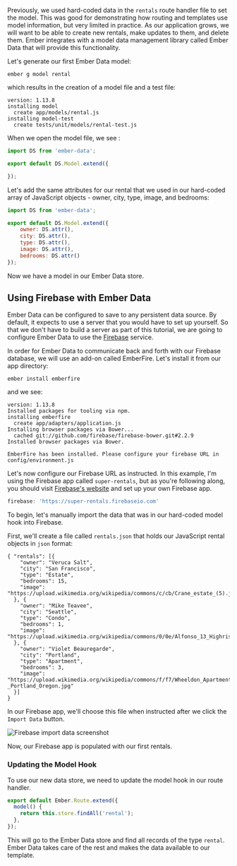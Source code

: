 Previously, we used hard-coded data in the `rentals` route handler file to set the model.  This was good for demonstrating how routing and templates use model information, but very limited in practice.  As our application grows, we will want to be able to create new rentals, make updates to them, and delete them. Ember integrates with a model data management library called Ember Data that will provide this functionality.

Let's generate our first Ember Data model:

```shell
ember g model rental
```

which results in the creation of a model file and a test file:

```shell
version: 1.13.8
installing model
  create app/models/rental.js
installing model-test
  create tests/unit/models/rental-test.js
```

When we open the model file, we see :

```app/models.rental.js
import DS from 'ember-data';

export default DS.Model.extend({

});
```

Let's add the same attributes for our rental that we used in our hard-coded array of JavaScript objects - owner, city, type, image, and bedrooms:

```app/models.rental.js
import DS from 'ember-data';

export default DS.Model.extend({
    owner: DS.attr(),
    city: DS.attr(),
    type: DS.attr(),
    image: DS.attr(),
    bedrooms: DS.attr()
});
```

Now we have a model in our Ember Data store.

## Using Firebase with Ember Data

Ember Data can be configured to save to any persistent data source. By default, it expects to use a server that you would have to set up yourself. So that we don't have to build a server as part of this tutorial, we are going to configure Ember Data to use the [Firebase](https://www.firebase.com) service.

In order for Ember Data to communicate back and forth with our Firebase database, we will use an add-on called EmberFire. Let's install it from our app directory:

```shell
ember install emberfire
```
and we see:

```shell
version: 1.13.8
Installed packages for tooling via npm.
installing emberfire
  create app/adapters/application.js
Installing browser packages via Bower...
  cached git://github.com/firebase/firebase-bower.git#2.2.9
Installed browser packages via Bower.

EmberFire has been installed. Please configure your firebase URL in config/environment.js
```

Let's now configure our Firebase URL as instructed. In this example, I'm using the Firebase app called `super-rentals`, but as you're following along, you should visit [Firebase's website](https://www.firebase.com/) and set up your own Firebase app.

```config/environnment.js
firebase: 'https://super-rentals.firebaseio.com'
```

To begin, let's manually import the data that was in our hard-coded model hook into Firebase.

First, we'll create a file called `rentals.json` that holds our JavaScript rental objects in `json` format:

```text
{ "rentals": [{
    "owner": "Veruca Salt",
    "city": "San Francisco",
    "type": "Estate",
    "bedrooms": 15,
    "image": "https://upload.wikimedia.org/wikipedia/commons/c/cb/Crane_estate_(5).jpg"
  }, {
    "owner": "Mike Teavee",
    "city": "Seattle",
    "type": "Condo",
    "bedrooms": 1,
    "image": "https://upload.wikimedia.org/wikipedia/commons/0/0e/Alfonso_13_Highrise_Tegucigalpa.jpg"
  }, {
    "owner": "Violet Beauregarde",
    "city": "Portland",
    "type": "Apartment",
    "bedrooms": 3,
    "image": "https://upload.wikimedia.org/wikipedia/commons/f/f7/Wheeldon_Apartment_Building_-_Portland_Oregon.jpg"
  }]
}
```
In our Firebase app, we'll choose this file when instructed after we click the `Import Data` button.

![Firebase import data screenshot](../../images/ember-data/firebase-import-data-screenshot.png)

Now, our Firebase app is populated with our first rentals.

### Updating the Model Hook

To use our new data store, we need to update the model hook in our route handler.

```app/routes/index.js
export default Ember.Route.extend({
  model() {
    return this.store.findAll('rental');
  },
});
```

This will go to the Ember Data store and find all records of the type `rental`. Ember Data takes care of the rest and makes the data available to our template.
